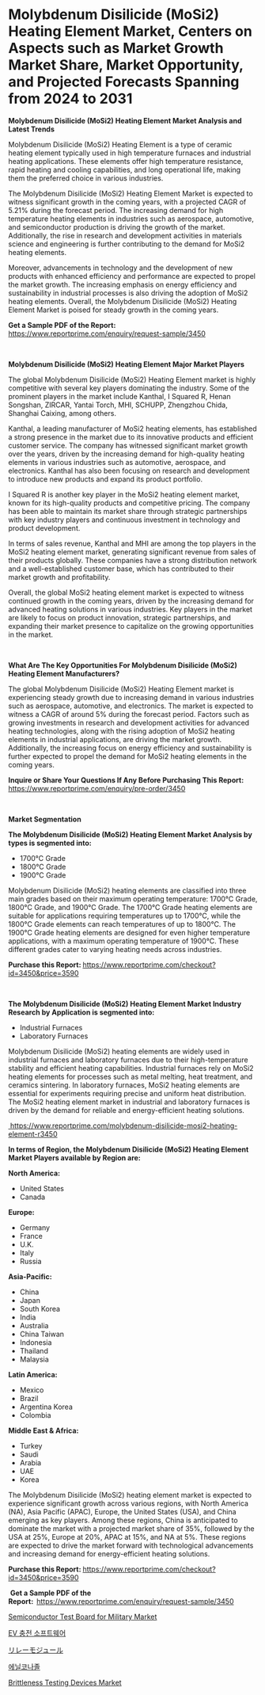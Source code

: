 <p><h1>Molybdenum Disilicide (MoSi2) Heating Element Market, Centers on Aspects such as Market Growth Market Share, Market Opportunity, and Projected Forecasts Spanning from 2024 to 2031</h1></p><p><strong>Molybdenum Disilicide (MoSi2) Heating Element Market Analysis and Latest Trends</strong></p>
<p><p>Molybdenum Disilicide (MoSi2) Heating Element is a type of ceramic heating element typically used in high temperature furnaces and industrial heating applications. These elements offer high temperature resistance, rapid heating and cooling capabilities, and long operational life, making them the preferred choice in various industries.</p><p>The Molybdenum Disilicide (MoSi2) Heating Element Market is expected to witness significant growth in the coming years, with a projected CAGR of 5.21% during the forecast period. The increasing demand for high temperature heating elements in industries such as aerospace, automotive, and semiconductor production is driving the growth of the market. Additionally, the rise in research and development activities in materials science and engineering is further contributing to the demand for MoSi2 heating elements.</p><p>Moreover, advancements in technology and the development of new products with enhanced efficiency and performance are expected to propel the market growth. The increasing emphasis on energy efficiency and sustainability in industrial processes is also driving the adoption of MoSi2 heating elements. Overall, the Molybdenum Disilicide (MoSi2) Heating Element Market is poised for steady growth in the coming years.</p></p>
<p><strong>Get a Sample PDF of the Report:&nbsp;</strong> <a href="https://www.reportprime.com/enquiry/request-sample/3450">https://www.reportprime.com/enquiry/request-sample/3450</a></p>
<p>&nbsp;</p>
<p><strong>Molybdenum Disilicide (MoSi2) Heating Element Major Market Players</strong></p>
<p><p>The global Molybdenum Disilicide (MoSi2) Heating Element market is highly competitive with several key players dominating the industry. Some of the prominent players in the market include Kanthal, I Squared R, Henan Songshan, ZIRCAR, Yantai Torch, MHI, SCHUPP, Zhengzhou Chida, Shanghai Caixing, among others.</p><p>Kanthal, a leading manufacturer of MoSi2 heating elements, has established a strong presence in the market due to its innovative products and efficient customer service. The company has witnessed significant market growth over the years, driven by the increasing demand for high-quality heating elements in various industries such as automotive, aerospace, and electronics. Kanthal has also been focusing on research and development to introduce new products and expand its product portfolio.</p><p>I Squared R is another key player in the MoSi2 heating element market, known for its high-quality products and competitive pricing. The company has been able to maintain its market share through strategic partnerships with key industry players and continuous investment in technology and product development.</p><p>In terms of sales revenue, Kanthal and MHI are among the top players in the MoSi2 heating element market, generating significant revenue from sales of their products globally. These companies have a strong distribution network and a well-established customer base, which has contributed to their market growth and profitability.</p><p>Overall, the global MoSi2 heating element market is expected to witness continued growth in the coming years, driven by the increasing demand for advanced heating solutions in various industries. Key players in the market are likely to focus on product innovation, strategic partnerships, and expanding their market presence to capitalize on the growing opportunities in the market.</p></p>
<p>&nbsp;</p>
<p><strong>What Are The Key Opportunities For Molybdenum Disilicide (MoSi2) Heating Element Manufacturers?</strong></p>
<p><p>The global Molybdenum Disilicide (MoSi2) Heating Element market is experiencing steady growth due to increasing demand in various industries such as aerospace, automotive, and electronics. The market is expected to witness a CAGR of around 5% during the forecast period. Factors such as growing investments in research and development activities for advanced heating technologies, along with the rising adoption of MoSi2 heating elements in industrial applications, are driving the market growth. Additionally, the increasing focus on energy efficiency and sustainability is further expected to propel the demand for MoSi2 heating elements in the coming years.</p></p>
<p><strong>Inquire or Share Your Questions If Any Before Purchasing This Report:</strong> <a href="https://www.reportprime.com/enquiry/pre-order/3450">https://www.reportprime.com/enquiry/pre-order/3450</a></p>
<p>&nbsp;</p>
<p><strong>Market Segmentation</strong></p>
<p><strong>The Molybdenum Disilicide (MoSi2) Heating Element Market Analysis by types is segmented into:</strong></p>
<p><ul><li>1700°C Grade</li><li>1800°C Grade</li><li>1900°C Grade</li></ul></p>
<p><p>Molybdenum Disilicide (MoSi2) heating elements are classified into three main grades based on their maximum operating temperature: 1700°C Grade, 1800°C Grade, and 1900°C Grade. The 1700°C Grade heating elements are suitable for applications requiring temperatures up to 1700°C, while the 1800°C Grade elements can reach temperatures of up to 1800°C. The 1900°C Grade heating elements are designed for even higher temperature applications, with a maximum operating temperature of 1900°C. These different grades cater to varying heating needs across industries.</p></p>
<p><strong>Purchase this Report:&nbsp;</strong><a href="https://www.reportprime.com/checkout?id=3450&price=3590">https://www.reportprime.com/checkout?id=3450&price=3590</a></p>
<p>&nbsp;</p>
<p><strong>The Molybdenum Disilicide (MoSi2) Heating Element Market Industry Research by Application is segmented into:</strong></p>
<p><ul><li>Industrial Furnaces</li><li>Laboratory Furnaces</li></ul></p>
<p><p>Molybdenum Disilicide (MoSi2) heating elements are widely used in industrial furnaces and laboratory furnaces due to their high-temperature stability and efficient heating capabilities. Industrial furnaces rely on MoSi2 heating elements for processes such as metal melting, heat treatment, and ceramics sintering. In laboratory furnaces, MoSi2 heating elements are essential for experiments requiring precise and uniform heat distribution. The MoSi2 heating element market in industrial and laboratory furnaces is driven by the demand for reliable and energy-efficient heating solutions.</p></p>
<p><a href="https://www.reportprime.com/molybdenum-disilicide-mosi2-heating-element-r3450">&nbsp;https://www.reportprime.com/molybdenum-disilicide-mosi2-heating-element-r3450</a></p>
<p><strong>In terms of Region, the Molybdenum Disilicide (MoSi2) Heating Element Market Players available by Region are:</strong></p>
<p>
    <p> <strong> North America: </strong>
        <ul>
            <li>United States</li>
            <li>Canada</li>
        </ul>
        </p> 
    <p> <strong> Europe: </strong>
        <ul>
            <li>Germany</li>
            <li>France</li>
            <li>U.K.</li>
            <li>Italy</li>
            <li>Russia</li>
        </ul>
        </p> 
    <p> <strong> Asia-Pacific: </strong>
        <ul>
            <li>China</li>
            <li>Japan</li>
            <li>South Korea</li>
            <li>India</li>
            <li>Australia</li>
            <li>China Taiwan</li>
            <li>Indonesia</li>
            <li>Thailand</li>
            <li>Malaysia</li>
        </ul>
        </p> 
    <p> <strong> Latin America: </strong>
        <ul>
            <li>Mexico</li>
            <li>Brazil</li>
            <li>Argentina Korea</li>
            <li>Colombia</li>
        </ul>
        </p> 
    <p> <strong> Middle East & Africa: </strong>
        <ul>
            <li>Turkey</li>
            <li>Saudi</li>
            <li>Arabia</li>
            <li>UAE</li>
            <li>Korea</li>
        </ul>
    </p>
    </p>
<p><p>The Molybdenum Disilicide (MoSi2) heating element market is expected to experience significant growth across various regions, with North America (NA), Asia Pacific (APAC), Europe, the United States (USA), and China emerging as key players. Among these regions, China is anticipated to dominate the market with a projected market share of 35%, followed by the USA at 25%, Europe at 20%, APAC at 15%, and NA at 5%. These regions are expected to drive the market forward with technological advancements and increasing demand for energy-efficient heating solutions.</p></p>
<p><strong>Purchase this Report: </strong><a href="https://www.reportprime.com/checkout?id=3450&price=3590">https://www.reportprime.com/checkout?id=3450&price=3590</a></p>
<p>&nbsp;<strong>Get a Sample PDF of the Report:&nbsp;&nbsp;</strong><a href="https://www.reportprime.com/enquiry/request-sample/3450">https://www.reportprime.com/enquiry/request-sample/3450</a></p>
<p><strong></strong></p>
<p><p><a href="https://github.com/jaidynmorantestelletmjzya/Market-Research-Report-List-3/blob/main/semiconductor-test-board-for-military-market.md">Semiconductor Test Board for Military Market</a></p><p><a href="https://medium.com/@eugenekim6262/2024%EB%85%84%EB%B6%80%ED%84%B0-2031%EB%85%84%EA%B9%8C%EC%A7%80%EC%9D%98-%EA%B8%80%EB%A1%9C%EB%B2%8C-%EC%A0%84%EA%B8%B0-%EC%9E%90%EB%8F%99%EC%B0%A8-%EC%B6%A9%EC%A0%84%EC%86%8C-%EC%86%8C%ED%94%84%ED%8A%B8%EC%9B%A8%EC%96%B4-%EC%8B%9C%EC%9E%A5-%EA%B8%B0%ED%9A%8C-%EB%B0%8F-%EC%98%88%EC%B8%A1-a5e82e74a611">EV 충전 소프트웨어</a></p><p><a href="https://github.com/SimeonBode1/Market-Research-Report-List-1/blob/main/834964134464.md">リレーモジュール</a></p><p><a href="https://medium.com/@albinbrakus2023/%EA%B8%80%EB%A1%9C%EB%B2%8C-%EC%97%94%EC%9D%BC%EC%BD%94%EB%82%98%EC%A1%B8-%EC%8B%9C%EC%9E%A5-%EB%8F%99%ED%96%A5-%EC%84%B1%EC%9E%A5-%EA%B8%B0%ED%9A%8C%EC%99%80-%EB%8F%84%EC%A0%84%EC%97%90-%EB%8C%80%ED%95%9C-%EC%98%88%EC%B8%A1-2024%EB%85%84%EB%B6%80%ED%84%B0-2031%EB%85%84%EA%B9%8C%EC%A7%80-e8df7b17099b">에닐코나졸</a></p><p><a href="https://medium.com/@garyshaw626/brittleness-testing-devices-market-market-segmentation-geographical-regions-and-market-forcast-62a37c27fac6">Brittleness Testing Devices Market</a></p></p>